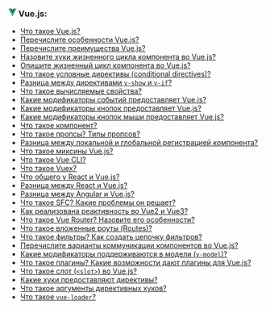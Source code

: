 <h3>
  <img src="../assets/Vue.png" width="16" height="16" />
  <span>Vue.js:</span>
</h3>

- [Что такое Vue.js?](https://youtu.be/ad34hPJ273k?t=34)
- [Перечислите особенности Vue.js?](https://youtu.be/ad34hPJ273k?t=78)
- [Перечислите преимущества Vue.js?](https://youtu.be/i96lHslBOIc?t=474)
- [Назовите хуки жизненного цикла компонента во Vue.js?](https://youtu.be/ad34hPJ273k?t=133)
- [Опишите жизненный цикл компонента во Vue.js?](https://youtu.be/ad34hPJ273k?t=185)
- [Что такое условные директивы (conditional directives)?](https://youtu.be/ad34hPJ273k?t=339)
- [Разница между директивами `v-show` и `v-if`?](https://youtu.be/ad34hPJ273k?t=439)
- [Что такое вычисляемые свойства?](https://youtu.be/ad34hPJ273k?t=508)
- [Какие модификаторы событий предоставляет Vue.js?](https://youtu.be/ad34hPJ273k?t=555)
- [Какие модификаторы кнопок предоставляет Vue.js?](https://youtu.be/ad34hPJ273k?t=636)
- [Какие модификаторы кнопок мыши предоставляет Vue.js?](https://youtu.be/b-jHHEBj7KM?t=28)
- [Что такое компонент?](https://youtu.be/b-jHHEBj7KM?t=46)
- [Что такое пропсы? Типы пропсов?](https://youtu.be/b-jHHEBj7KM?t=82)
- [Разница между локальной и глобальной регистрацией компонента?](https://youtu.be/b-jHHEBj7KM?t=162)
- [Что такое миксины Vue.js?](https://youtu.be/b-jHHEBj7KM?t=209)
- [Что такое Vue CLI?](https://youtu.be/R76_xPjzUd8?t=32)
- [Что такое Vuex?](https://youtu.be/R76_xPjzUd8?t=83)
- [Что общего у React и Vue.js?](https://youtu.be/R76_xPjzUd8?t=172)
- [Разница между React и Vue.js?](https://youtu.be/R76_xPjzUd8?t=211)
- [Разница между Angular и Vue.js?](https://youtu.be/R76_xPjzUd8?t=290)
- [Что такое SFC? Какие проблемы он решает?](https://youtu.be/jti2FWFqtmk?t=30)
- [Как реализована реактивность во Vue2 и Vue3?](https://youtu.be/jti2FWFqtmk?t=107)
- [Что такое Vue Router? Назовите его особенности?](https://youtu.be/jti2FWFqtmk?t=164)
- [Что такое вложенные роуты (Routes)?](https://youtu.be/jti2FWFqtmk?t=227)
- [Что такое фильтры? Как создать цепочку фильтров?](https://youtu.be/jti2FWFqtmk?t=276)
- [Перечислите варианты коммуникации компонентов во Vue.js?](https://youtu.be/jti2FWFqtmk?t=355)
- [Какие модификаторы поддерживаются в модели (`v-model`)?](https://youtu.be/jti2FWFqtmk?t=448)
- [Что такое плагины? Какие возможности дают плагины для Vue.js?](https://youtu.be/jti2FWFqtmk?t=527)
- [Что такое слот (`<slot>`) во Vue.js?](https://youtu.be/jti2FWFqtmk?t=598)
- [Какие хуки предоставляют директивы?](https://youtu.be/i96lHslBOIc?t=338)
- [Что такое аргументы директивных хуков?](https://youtu.be/i96lHslBOIc?t=384)
- [Что такое `vue-loader`?](https://youtu.be/i96lHslBOIc?t=594)
